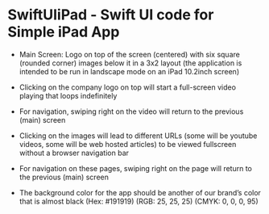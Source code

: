 # SwiftUIiPad - Swift UI code for Simple iPad App

* Main Screen: Logo on top of the screen (centered) with six square (rounded corner) images below it in a 3x2 layout (the application is intended to be run in landscape mode on an iPad 10.2inch screen)

* Clicking on the company logo on top will start a full-screen video playing that loops indefinitely

* For navigation, swiping right on the video will return to the previous (main) screen

* Clicking on the images will lead to different URLs (some will be youtube videos, some will be web hosted articles) to be viewed fullscreen without a browser navigation bar

* For navigation on these pages, swiping right on the page will return to the previous (main) screen

* The background color for the app should be another of our brand’s color that is almost black (Hex: #191919) (RGB: 25, 25, 25) (CMYK: 0, 0, 0, 95)
